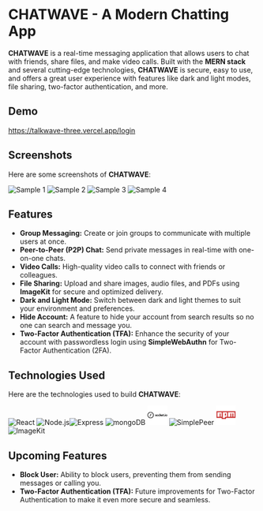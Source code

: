 
# CHATWAVE - A Modern Chatting App

**CHATWAVE** is a real-time messaging application that allows users to chat with friends, share files, and make video calls. Built with the **MERN stack** and several cutting-edge technologies, **CHATWAVE** is secure, easy to use, and offers a great user experience with features like dark and light modes, file sharing, two-factor authentication, and more.


## Demo
https://talkwave-three.vercel.app/login


## Screenshots
Here are some screenshots of **CHATWAVE**:

<img src="https://github.com/user-attachments/assets/997ceef2-1293-479f-8c9b-8c3c1e59b13c" width="300" alt="Sample 1">
<img src="https://github.com/user-attachments/assets/95cd10a9-7dba-4a97-92b0-4a9040c4af86" width="300" alt="Sample 2">
<img src="https://github.com/user-attachments/assets/80a97900-61ac-4d5c-a796-c51efab976a0" width="300" alt="Sample 3">
<img src="https://github.com/user-attachments/assets/9939ac63-4d8f-42e4-9389-7df135746d17" width="300" alt="Sample 4">


## Features

- **Group Messaging:** Create or join groups to communicate with multiple users at once.
- **Peer-to-Peer (P2P) Chat:** Send private messages in real-time with one-on-one chats.
- **Video Calls:** High-quality video calls to connect with friends or colleagues.
- **File Sharing:** Upload and share images, audio files, and PDFs using **ImageKit** for secure and optimized delivery.
- **Dark and Light Mode:** Switch between dark and light themes to suit your environment and preferences.
- **Hide Account:** A feature to hide your account from search results so no one can search and message you.
- **Two-Factor Authentication (TFA):** Enhance the security of your account with passwordless login using **SimpleWebAuthn** for Two-Factor Authentication (2FA).

## Technologies Used

Here are the technologies used to build **CHATWAVE**:

<p>
  <img width="50" src="https://user-images.githubusercontent.com/25181517/183897015-94a058a6-b86e-4e42-a37f-bf92061753e5.png" alt="React" title="React"/>
	<img width="50" src="https://user-images.githubusercontent.com/25181517/183568594-85e280a7-0d7e-4d1a-9028-c8c2209e073c.png" alt="Node.js" title="Node.js"/><img width="50" src="https://user-images.githubusercontent.com/25181517/183859966-a3462d8d-1bc7-4880-b353-e2cbed900ed6.png" alt="Express" title="Express"/>
	<img width="50" src="https://user-images.githubusercontent.com/25181517/182884177-d48a8579-2cd0-447a-b9a6-ffc7cb02560e.png" alt="mongoDB" title="mongoDB"/>
  <img src="https://raw.githubusercontent.com/devicons/devicon/master/icons/socketio/socketio-original-wordmark.svg" alt="Socket.IO" width="40" height="40"/>
  <img src="https://raw.githubusercontent.com/devicons/devicon/master/icons/webassembly/webassembly-original-wordmark.svg" alt="SimplePeer" width="40" height="40"/>
  <img src="https://raw.githubusercontent.com/devicons/devicon/master/icons/npm/npm-original-wordmark.svg" alt="SimpleWebAuthn" width="40" height="40"/>
  <img src="https://upload.wikimedia.org/wikipedia/commons/3/3a/ImageKit_logo.png" alt="ImageKit" width="40" height="40"/>
</p>

## Upcoming Features

- **Block User:** Ability to block users, preventing them from sending messages or calling you.
- **Two-Factor Authentication (TFA):** Future improvements for Two-Factor Authentication to make it even more secure and seamless.
